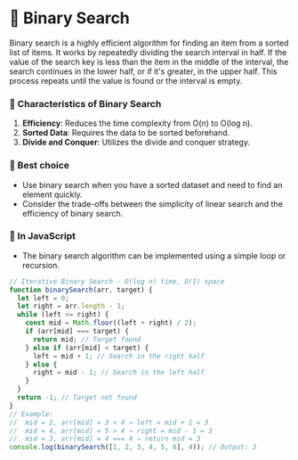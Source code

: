 # 🔎 Binary Search

Binary search is a highly efficient algorithm for finding an item from a sorted list of items. It works by repeatedly dividing the search interval in half. If the value of the search key is less than the item in the middle of the interval, the search continues in the lower half, or if it's greater, in the upper half. This process repeats until the value is found or the interval is empty.

### 📌 Characteristics of Binary Search
1. **Efficiency**: Reduces the time complexity from O(n) to O(log n).
2. **Sorted Data**: Requires the data to be sorted beforehand.
3. **Divide and Conquer**: Utilizes the divide and conquer strategy.

### 💚 Best choice
- Use binary search when you have a sorted dataset and need to find an element quickly.
- Consider the trade-offs between the simplicity of linear search and the efficiency of binary search.

### 💛 In JavaScript
- The binary search algorithm can be implemented using a simple loop or recursion.

```js
// Iterative Binary Search - O(log n) time, O(1) space
function binarySearch(arr, target) {
  let left = 0;
  let right = arr.length - 1;
  while (left <= right) {
    const mid = Math.floor((left + right) / 2);
    if (arr[mid] === target) {
      return mid; // Target found
    } else if (arr[mid] < target) {
      left = mid + 1; // Search in the right half
    } else {
      right = mid - 1; // Search in the left half
    }
  }
  return -1; // Target not found
}
// Example:
//  mid = 2, arr[mid] = 3 < 4 → left = mid + 1 = 3
//  mid = 4, arr[mid] = 5 > 4 → right = mid - 1 = 3
//  mid = 3, arr[mid] = 4 === 4 → return mid = 3
console.log(binarySearch([1, 2, 3, 4, 5, 6], 4)); // Output: 3
```
